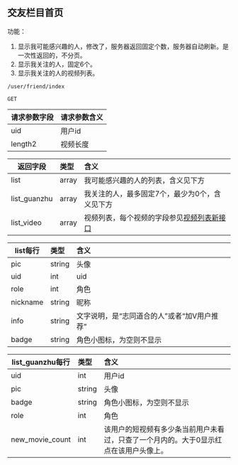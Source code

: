 
## 交友栏目首页

功能：

1. 显示我可能感兴趣的人，修改了，服务器返回固定个数，服务器自动刷新。是一次性返回的，不分页。
1. 显示我关注的人，固定6个。  
1. 显示我关注的人的视频列表。

~~~
/user/friend/index
~~~
~~~
GET
~~~

| 请求参数字段        | 请求参数含义  |
| -------- |:------|
|uid|用户id|
|length2|视频长度|


| 返回字段        | 类型 |含义  |
| -------- |:------|:------|
| list     | array | 我可能感兴趣的人的列表，含义见下方 |
| list_guanzhu     | array | 我关注的人，最多固定7个，最少为0个，含义见下方 |
| list_video     |  array   | 视频列表，每个视频的字段参见[视频列表新接口](/shop/doc/index2/name/视频列表新接口) |

| list每行        | 类型 |含义  |
| -------- |:------|:------|
| pic   | string |  头像  |
| uid   | int |  uid  |
| role   | int |  角色  |
| nickname   | string |  昵称  |
| info   | string |  文字说明，是“志同道合的人”或者“加V用户推荐”  |
| badge   | string | 角色小图标，为空则不显示|


| list_guanzhu每行        | 类型 |含义  |
| -------- |:------|:------|
| uid     | int | 用户id |
| pic     | string | 头像|
| badge   | string | 角色小图标，为空则不显示|
| role   | int |  角色  |
| new_movie_count   | int |  该用户的短视频有多少条当前用户未看过，只查了一个月内的。大于0显示红点在该用户头像上。  |






